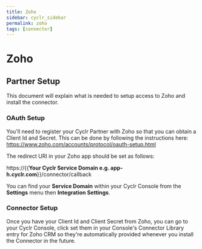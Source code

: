 ```yaml
---
title: Zoho
sidebar: cyclr_sidebar
permalink: zoho
tags: [connector]
---
```


# Zoho #

## Partner Setup ##

This document will explain what is needed to setup access to Zoho and install the connector.

### OAuth Setup ###

You'll need to register your Cyclr Partner with Zoho so that you can obtain a Client Id and Secret.  This can be done by following the instructions here:
https://www.zoho.com/accounts/protocol/oauth-setup.html

The redirect URI in your Zoho app should be set as follows:

https://{{**Your Cyclr Service Domain e.g. app-h.cyclr.com**}}/connector/callback

You can find your **Service Domain** within your Cyclr Console from the **Settings** menu then **Integration Settings**.

### Connector Setup ###

Once you have your Client Id and Client Secret from Zoho, you can go to your Cyclr Console, click set them in your Console's Connector Library entry for Zoho CRM so they're automatically provided whenever you install the Connector in the future.
